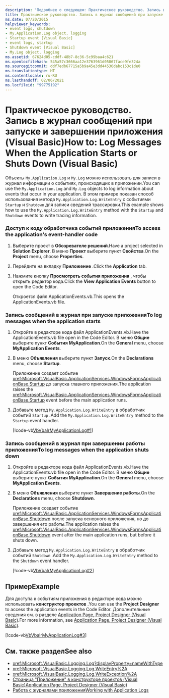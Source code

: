 ```yaml
---
description: 'Подробнее о следующем: Практическое руководство. Запись в журнал сообщений при запуске и завершении приложения (Visual Basic)'
title: Практическое руководство. Запись в журнал сообщений при запуске и завершении приложения
ms.date: 07/20/2015
helpviewer_keywords:
- event logs, shutdown
- My.Application.Log object, logging
- Startup event [Visual Basic]
- event logs, startup
- Shutdown event [Visual Basic]
- My.Log object, logging
ms.assetid: 67624d05-cddf-48b7-8c36-5c99baa4c621
ms.openlocfilehash: 545a57c3666aa12e3763961d05067face9fe324a
ms.sourcegitcommit: ddf7edb67715a5b9a45e3dd44536dabc153c1de0
ms.translationtype: HT
ms.contentlocale: ru-RU
ms.lasthandoff: 02/06/2021
ms.locfileid: "99775192"
---
```

# <a name="how-to-log-messages-when-the-application-starts-or-shuts-down-visual-basic"></a><span data-ttu-id="1694a-103">Практическое руководство. Запись в журнал сообщений при запуске и завершении приложения (Visual Basic)</span><span class="sxs-lookup"><span data-stu-id="1694a-103">How to: Log Messages When the Application Starts or Shuts Down (Visual Basic)</span></span>

<span data-ttu-id="1694a-104">Объекты `My.Application.Log` и `My.Log` можно использовать для записи в журнал информации о событиях, происходящих в приложении.</span><span class="sxs-lookup"><span data-stu-id="1694a-104">You can use the `My.Application.Log` and `My.Log` objects to log information about events that occur in your application.</span></span> <span data-ttu-id="1694a-105">В этом примере показан способ использования метода `My.Application.Log.WriteEntry` с событиями `Startup` и `Shutdown` для записи сведений трассировки.</span><span class="sxs-lookup"><span data-stu-id="1694a-105">This example shows how to use the `My.Application.Log.WriteEntry` method with the `Startup` and `Shutdown` events to write tracing information.</span></span>  
  
### <a name="to-access-the-applications-event-handler-code"></a><span data-ttu-id="1694a-106">Доступ к коду обработчика событий приложения</span><span class="sxs-lookup"><span data-stu-id="1694a-106">To access the application's event-handler code</span></span>  
  
1. <span data-ttu-id="1694a-107">Выберите проект в **Обозревателе решений**.</span><span class="sxs-lookup"><span data-stu-id="1694a-107">Have a project selected in **Solution Explorer**.</span></span> <span data-ttu-id="1694a-108">В меню **Проект** выберите пункт **Свойства**.</span><span class="sxs-lookup"><span data-stu-id="1694a-108">On the **Project** menu, choose **Properties**.</span></span>  
  
2. <span data-ttu-id="1694a-109">Перейдите на вкладку **Приложение** .</span><span class="sxs-lookup"><span data-stu-id="1694a-109">Click the **Application** tab.</span></span>  
  
3. <span data-ttu-id="1694a-110">Нажмите кнопку **Просмотреть события приложения** , чтобы открыть редактор кода.</span><span class="sxs-lookup"><span data-stu-id="1694a-110">Click the **View Application Events** button to open the Code Editor.</span></span>  
  
     <span data-ttu-id="1694a-111">Откроется файл ApplicationEvents.vb.</span><span class="sxs-lookup"><span data-stu-id="1694a-111">This opens the ApplicationEvents.vb file.</span></span>  
  
### <a name="to-log-messages-when-the-application-starts"></a><span data-ttu-id="1694a-112">Запись сообщений в журнал при запуске приложения</span><span class="sxs-lookup"><span data-stu-id="1694a-112">To log messages when the application starts</span></span>  
  
1. <span data-ttu-id="1694a-113">Откройте в редакторе кода файл ApplicationEvents.vb.</span><span class="sxs-lookup"><span data-stu-id="1694a-113">Have the ApplicationEvents.vb file open in the Code Editor.</span></span> <span data-ttu-id="1694a-114">В меню **Общие** выберите пункт **События MyApplication**.</span><span class="sxs-lookup"><span data-stu-id="1694a-114">On the **General** menu, choose **MyApplication Events**.</span></span>  
  
2. <span data-ttu-id="1694a-115">В меню **Объявления** выберите пункт **Запуск**.</span><span class="sxs-lookup"><span data-stu-id="1694a-115">On the **Declarations** menu, choose **Startup**.</span></span>  
  
     <span data-ttu-id="1694a-116">Приложение создает событие <xref:Microsoft.VisualBasic.ApplicationServices.WindowsFormsApplicationBase.Startup> до запуска главного приложения.</span><span class="sxs-lookup"><span data-stu-id="1694a-116">The application raises the <xref:Microsoft.VisualBasic.ApplicationServices.WindowsFormsApplicationBase.Startup> event before the main application runs.</span></span>  
  
3. <span data-ttu-id="1694a-117">Добавьте метод `My.Application.Log.WriteEntry` в обработчик событий `Startup` .</span><span class="sxs-lookup"><span data-stu-id="1694a-117">Add the `My.Application.Log.WriteEntry` method to the `Startup` event handler.</span></span>  
  
     [!code-vb[VbVbalrMyApplicationLog#1](~/samples/snippets/visualbasic/VS_Snippets_VBCSharp/VbVbalrMyApplicationLog/VB/MyEventsFake.vb#1)]  
  
### <a name="to-log-messages-when-the-application-shuts-down"></a><span data-ttu-id="1694a-118">Запись сообщений в журнал при завершении работы приложения</span><span class="sxs-lookup"><span data-stu-id="1694a-118">To log messages when the application shuts down</span></span>  
  
1. <span data-ttu-id="1694a-119">Откройте в редакторе кода файл ApplicationEvents.vb.</span><span class="sxs-lookup"><span data-stu-id="1694a-119">Have the ApplicationEvents.vb file open in the Code Editor.</span></span> <span data-ttu-id="1694a-120">В меню **Общие** выберите пункт **События MyApplication**.</span><span class="sxs-lookup"><span data-stu-id="1694a-120">On the **General** menu, choose **MyApplication Events**.</span></span>  
  
2. <span data-ttu-id="1694a-121">В меню **Объявления** выберите пункт **Завершение работы**.</span><span class="sxs-lookup"><span data-stu-id="1694a-121">On the **Declarations** menu, choose **Shutdown**.</span></span>  
  
     <span data-ttu-id="1694a-122">Приложение создает событие <xref:Microsoft.VisualBasic.ApplicationServices.WindowsFormsApplicationBase.Shutdown> после запуска основного приложения, но до завершения его работы.</span><span class="sxs-lookup"><span data-stu-id="1694a-122">The application raises the <xref:Microsoft.VisualBasic.ApplicationServices.WindowsFormsApplicationBase.Shutdown> event after the main application runs, but before it shuts down.</span></span>  
  
3. <span data-ttu-id="1694a-123">Добавьте метод `My.Application.Log.WriteEntry` в обработчик событий `Shutdown` .</span><span class="sxs-lookup"><span data-stu-id="1694a-123">Add the `My.Application.Log.WriteEntry` method to the `Shutdown` event handler.</span></span>  
  
     [!code-vb[VbVbalrMyApplicationLog#2](~/samples/snippets/visualbasic/VS_Snippets_VBCSharp/VbVbalrMyApplicationLog/VB/MyEventsFake.vb#2)]  
  
## <a name="example"></a><span data-ttu-id="1694a-124">Пример</span><span class="sxs-lookup"><span data-stu-id="1694a-124">Example</span></span>  

 <span data-ttu-id="1694a-125">Для доступа к событиям приложения в редакторе кода можно использовать **конструктор проектов** .</span><span class="sxs-lookup"><span data-stu-id="1694a-125">You can use the **Project Designer** to access the application events in the Code Editor.</span></span> <span data-ttu-id="1694a-126">Дополнительные сведения см. в разделе [Application Page, Project Designer (Visual Basic)](/visualstudio/ide/reference/application-page-project-designer-visual-basic).</span><span class="sxs-lookup"><span data-stu-id="1694a-126">For more information, see [Application Page, Project Designer (Visual Basic)](/visualstudio/ide/reference/application-page-project-designer-visual-basic).</span></span>  
  
 [!code-vb[VbVbalrMyApplicationLog#3](~/samples/snippets/visualbasic/VS_Snippets_VBCSharp/VbVbalrMyApplicationLog/VB/MyEventsFake.vb#3)]  
  
## <a name="see-also"></a><span data-ttu-id="1694a-127">См. также раздел</span><span class="sxs-lookup"><span data-stu-id="1694a-127">See also</span></span>

- <xref:Microsoft.VisualBasic.Logging.Log?displayProperty=nameWithType>
- <xref:Microsoft.VisualBasic.Logging.Log.WriteEntry%2A>
- <xref:Microsoft.VisualBasic.Logging.Log.WriteException%2A>
- [<span data-ttu-id="1694a-128">Страница "Приложение" в конструкторе проектов (Visual Basic)</span><span class="sxs-lookup"><span data-stu-id="1694a-128">Application Page, Project Designer (Visual Basic)</span></span>](/visualstudio/ide/reference/application-page-project-designer-visual-basic)
- [<span data-ttu-id="1694a-129">Работа с журналами приложения</span><span class="sxs-lookup"><span data-stu-id="1694a-129">Working with Application Logs</span></span>](working-with-application-logs.md)
